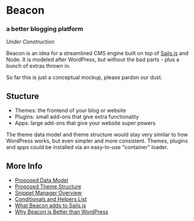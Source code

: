 # Beacon
### a better blogging platform

*Under Construction*

Beacon is an idea for a streamlined CMS engine built on top of [Sails.js](http://sailsjs.org) and Node. It is modeled after WordPress, but without the bad parts - plus a bunch of extras thrown in.

So far this is just a conceptual mockup, please pardon our dust.

Stucture
---

- Themes: the frontend of your blog or website
- Plugins: small add-ons that give extra functionality
- Apps: large add-ons that give your website super powers

The theme data model and theme structure would stay very similar to how WordPress works, but even simpler and more consistent. Themes, plugins and apps could be installed via an easy-to-use "container" loader.


More Info
---

- [Proposed Data Model](MODEL.md) 
- [Proposed Theme Structure](beacon/themes/skipper/)
- [Snippet Manager Overview](SNIPPETS.md)
- [Conditionals and Helpers List](beacon/apps/core/helpers.js)
- [What Beacon adds to Sails.js](sails.md)
- [Why Beacon is Better than WordPress](wordpress.md)
